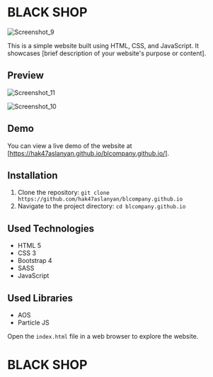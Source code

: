 # BLACK SHOP 

![Screenshot_9](https://github.com/hak47aslanyan/blcompany.github.io/assets/59994441/6d024e41-5c4f-4c35-8adc-05b33eb16541)


This is a simple website built using HTML, CSS, and JavaScript. It showcases [brief description of your website's purpose or content].

## Preview

![Screenshot_11](https://github.com/hak47aslanyan/blcompany.github.io/assets/59994441/9f88a982-52e1-45cf-a2c8-fc7880da57b3)

![Screenshot_10](https://github.com/hak47aslanyan/blcompany.github.io/assets/59994441/494c39bf-f87b-4890-9026-f944317cdbd0)


## Demo

You can view a live demo of the website at [https://hak47aslanyan.github.io/blcompany.github.io/].

## Installation

1. Clone the repository: `git clone https://github.com/hak47aslanyan/blcompany.github.io
`
2. Navigate to the project directory: `cd blcompany.github.io`

   
## Used Technologies
* HTML 5
* CSS 3
* Bootstrap 4
* SASS
* JavaScript

  
## Used Libraries
* AOS
* Particle JS

Open the `index.html` file in a web browser to explore the website.


# BLACK SHOP


